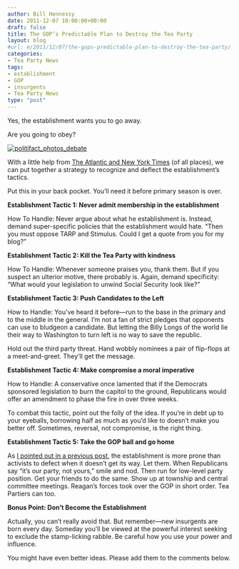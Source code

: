 ```yaml
---
author: Bill Hennessy
date: 2011-12-07 10:00:00+00:00
draft: false
title: The GOP’s Predictable Plan to Destroy the Tea Party
layout: blog
#url: e/2011/12/07/the-gops-predictable-plan-to-destroy-the-tea-party/
categories:
- Tea Party News
tags:
- establishment
- GOP
- insurgents
- Tea Party News
type: "post"
---
```


Yes, the establishment wants you to go away.

Are you going to obey?

[![politifact_photos_debate](https://hennessysview.com/wp-content/uploads/2011/12/politifact_photos_debate_thumb.jpg)
](https://hennessysview.com/wp-content/uploads/2011/12/politifact_photos_debate.jpg)

With a little help from [The Atlantic and New York Times](https://www.theatlanticwire.com/politics/2011/10/gop-empires-plan-crush-tea-party-rebels/43582/) (of all places), we can put together a strategy to recognize and deflect the establishment’s tactics. 

Put this in your back pocket. You’ll need it before primary season is over.

**Establishment Tactic 1: Never admit membership in the establishment**

How To Handle: Never argue about what he establishment is. Instead, demand super-specific policies that the establishment would hate. “Then you must oppose TARP and Stimulus. Could I get a quote from you for my blog?”

**Establishment Tactic 2: Kill the Tea Party with kindness**

How To Handle: Whenever someone praises you, thank them. But if you suspect an ulterior motive, there probably is. Again, demand specificity: “What would your legislation to unwind Social Security look like?”

**Establishment Tactic 3: Push Candidates to the Left**

How to Handle: You’ve heard it before—run to the base in the primary and to the middle in the general. I’m not a fan of strict pledges that opponents can use to bludgeon a candidate. But letting the Billy Longs of the world lie their way to Washington to turn left is no way to save the republic. 

Hold out the third party threat. Hand wobbly nominees a pair of flip-flops at a meet-and-greet. They’ll get the message.

**Establishment Tactic 4: Make compromise a moral imperative**

How to Handle: A conservative once lamented that if the Democrats sponsored legislation to burn the capitol to the ground, Republicans would offer an amendment to phase the fire in over three weeks. 

To combat this tactic, point out the folly of the idea. If you’re in debt up to your eyeballs, borrowing half as much as you’d like to doesn’t make you better off. Sometimes, reversal, not compromise, is the right thing. 

**Establishment Tactic 5: Take the GOP ball and go home**

As [I pointed out in a previous post](https://hennessysview.com/miscellaneous/guess-who-the-puritans-are/), the establishment is more prone than activists to defect when it doesn’t get its way. Let them. When Republicans say “it’s our party, not yours,” smile and nod. Then run for low-level party position. Get your friends to do the same. Show up at township and central committee meetings. Reagan’s forces took over the GOP in short order. Tea Partiers can too. 

**Bonus Point: Don’t Become the Establishment**

Actually, you can’t really avoid that. But remember—new insurgents are born every day. Someday you’ll be viewed at the powerful interest seeking to exclude the stamp-licking rabble. Be careful how you use your power and influence. 



You might have even better ideas. Please add them to the comments below.
